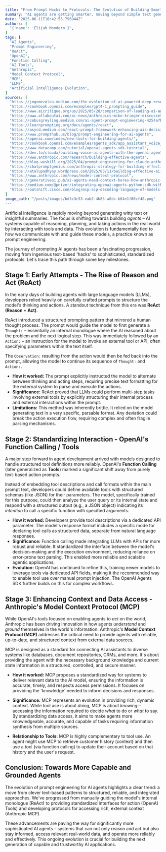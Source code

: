 ```yaml
---
title: "From Prompt Hacks to Protocols: The Evolution of Building Smarter AI Agents"
summary: "AI agents are getting smarter, moving beyond simple text generation to taking actions and interacting with the real world. This leap is powered by the evolution of how we 'prompt' them, progressing from clever text patterns like ReAct to standardized tools and data access protocols. Explore this journey and what it means for the future of AI."
date: "2025-06-11T10:42:56.796944Z"
authors: [
  "{'name': 'Elijah Mondero'}",
]
tags: [
  "AI Agents",
  "Prompt Engineering",
  "ReAct",
  "OpenAI",
  "Function Calling",
  "AI Tools",
  "Anthropic",
  "Model Context Protocol",
  "MCP",
  "LLMs",
  "Artificial Intelligence Evolution",
]
sources: [
  "https://jmgomezolea.medium.com/the-evolution-of-ai-powered-deep-research-a-comparative-analysis-of-anthropic-gemini-chatgpt-2671d6d1e623",
  "https://cookbook.openai.com/examples/gpt4-1_prompting_guide",
  "https://www.aicritique.org/us/2025/05/28/comparison-of-leading-ai-agent-systems-may-2025/",
  "https://www.allaboutai.com/ai-news/anthropics-mike-krieger-discusses-ongoing-evolution-of-ai-agents/",
  "https://cobusgreyling.medium.com/ai-agent-prompt-engineering-4254a7ba7e17",
  "https://learnprompting.org/docs/agents/react",
  "https://asycd.medium.com/react-prompt-framework-enhancing-ais-decision-making-with-human-like-reasoning-72a30df34ead",
  "https://www.prompthub.us/blog/prompt-engineering-for-ai-agents",
  "https://openai.com/index/new-tools-for-building-agents/",
  "https://cookbook.openai.com/examples/agents_sdk/app_assistant_voice_agents",
  "https://www.datacamp.com/tutorial/openai-agents-sdk-tutorial",
  "https://dev.to/cloudx/building-voice-ai-agents-with-the-openai-agents-sdk-2aog",
  "https://www.anthropic.com/research/building-effective-agents",
  "https://blog.weskill.org/2025/04/prompt-engineering-for-claude-anthropic.html",
  "https://chatpromptgenius.com/anthropic-strategy-for-building-effective-ai-agents/",
  "https://atalupadhyay.wordpress.com/2025/03/11/building-effective-ai-agents-a-hands-on-guide-to-anthropics-agent-design-patterns/",
  "https://www.anthropic.com/news/model-context-protocol",
  "https://generativeai.pub/ai-agents-need-context-heres-how-anthropic-s-model-context-protocol-mcp-makes-it-happen-6ccc88c150f1",
  "https://medium.com/@pnizer/integrating-openai-agents-python-sdk-with-anthropics-mcp-229c686d9033",
  "https://outshift.cisco.com/blog/mcp-acp-decoding-language-of-models-and-agents",
]
image_path: "/posts/images/bd5c3c53-eab2-4b85-a8dc-b64e1f80cf48.png"
---
```


Artificial intelligence is rapidly moving beyond generating witty text or insightful summaries. The focus is shifting towards building *agents* – AI systems capable of reasoning, planning, and taking actions in the real world by interacting with tools and data. This evolution is fundamentally tied to how we communicate with and guide these models, a practice known as prompt engineering.

The journey of prompting AI agents has been a fascinating progression, moving from ingenious text-based 'hacks' to sophisticated, standardized protocols. Let's trace this path through some key milestones.

## Stage 1: Early Attempts - The Rise of Reason and Act (ReAct)

In the early days of building agents with large language models (LLMs), developers relied heavily on carefully crafted prompts to structure the model's thinking and actions. A standout technique from this era was **ReAct (Reason + Act)**.

ReAct introduced a structured prompting pattern that mirrored a human thought process. The prompt would guide the model to first generate a `Thought:` – essentially an internal monologue where the AI reasoned about the problem and the next logical step. This was immediately followed by an `Action:` – an instruction for the model to invoke an external tool or API, often specifying parameters within the text itself.

The `Observation:` resulting from the action would then be fed back into the prompt, allowing the model to continue its sequence of `Thought:` and `Action:`.

*   **How it worked:** The prompt explicitly instructed the model to alternate between thinking and acting steps, requiring precise text formatting for the external system to parse and execute the actions.
*   **Significance:** ReAct proved that LLMs could perform multi-step tasks involving external tools by explicitly structuring their internal process and external interactions within the prompt.
*   **Limitations:** This method was inherently brittle. It relied on the model generating text in a very specific, parsable format. Any deviation could break the action execution flow, requiring complex and often fragile parsing mechanisms.

## Stage 2: Standardizing Interaction - OpenAI's Function Calling / Tools

A major step forward in agent development arrived with models designed to handle structured tool definitions more reliably. OpenAI's **Function Calling** (later generalized as **Tools**) marked a significant shift away from purely text-based action prompts.

Instead of embedding tool descriptions and call formats within the main prompt text, developers could define available tools with structured schemas (like JSON) for their parameters. The model, specifically trained for this purpose, could then analyze the user query or its internal state and respond with a structured output (e.g., a JSON object) indicating its *intention* to call a specific function with specified arguments.

*   **How it worked:** Developers provide tool descriptions via a dedicated API parameter. The model's response format includes a specific mode for declaring tool calls as structured data, separate from natural language responses.
*   **Significance:** Function calling made integrating LLMs with APIs far more robust and reliable. It standardized the interface between the model's decision-making and the execution environment, reducing reliance on error-prone text parsing. This enabled more reliable and scalable agentic applications.
*   **Evolution:** OpenAI has continued to refine this, training newer models to leverage tools via dedicated API fields, making it the recommended way to enable tool use over manual prompt injection. The OpenAI Agents SDK further builds on this for complex workflows.

## Stage 3: Enhancing Context and Data Access - Anthropic's Model Context Protocol (MCP)

While OpenAI's tools focused on enabling agents to *act* on the world, Anthropic has been driving innovation in how agents *understand* and *ground* themselves in the world's information. Anthropic's **Model Context Protocol (MCP)** addresses the critical need to provide agents with reliable, up-to-date, and structured context from external data sources.

MCP is designed as a standard for connecting AI assistants to diverse systems like databases, document repositories, CRMs, and more. It's about providing the agent with the necessary background knowledge and current state information in a structured, controlled, and secure manner.

*   **How it worked:** MCP proposes a standardized way for systems to deliver relevant data to the AI model, ensuring the information is accurate, timely, and respects access permissions. It focuses on providing the 'knowledge' needed to inform decisions and responses.
*   **Significance:** MCP represents an evolution in providing rich, dynamic context. While tool use is about *doing*, MCP is about *knowing* – accessing the information required to decide *what* to do or *what* to say. By standardizing data access, it aims to make agents more knowledgeable, accurate, and capable of tasks requiring information synthesis from multiple sources.

*   **Relationship to Tools:** MCP is highly complementary to tool use. An agent might use MCP to retrieve customer history (context) and then use a tool (via function calling) to update their account based on that history and the user's request.

## Conclusion: Towards More Capable and Grounded Agents

The evolution of prompt engineering for AI agents highlights a clear trend: a move from clever text-based patterns to structured, reliable, and integrated approaches. We've progressed from manually guiding the model's internal monologue (ReAct) to providing standardized interfaces for action (OpenAI Tools) and developing protocols for accessing rich, external context (Anthropic MCP).

These advancements are paving the way for significantly more sophisticated AI agents – systems that can not only reason and act but also stay informed, access relevant real-world data, and operate more reliably and effectively. This ongoing evolution is crucial for building the next generation of capable and trustworthy AI applications.
